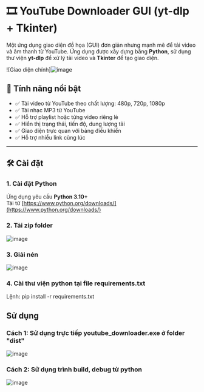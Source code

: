 # 🎞️ YouTube Downloader GUI (yt-dlp + Tkinter)

Một ứng dụng giao diện đồ họa (GUI) đơn giản nhưng mạnh mẽ để tải video và âm thanh từ YouTube. Ứng dụng được xây dựng bằng **Python**, sử dụng thư viện **yt-dlp** để xử lý tải video và **Tkinter** để tạo giao diện.

![Giao diện chính]![image](https://github.com/user-attachments/assets/ee6a3be3-10b1-4d44-a18b-eb5508d5609c)

## 🚀 Tính năng nổi bật

- ✅ Tải video từ YouTube theo chất lượng: 480p, 720p, 1080p
- ✅ Tải nhạc MP3 từ YouTube
- ✅ Hỗ trợ playlist hoặc từng video riêng lẻ
- ✅ Hiển thị trạng thái, tiến độ, dung lượng tải
- ✅ Giao diện trực quan với bảng điều khiển
- ✅ Hỗ trợ nhiều link cùng lúc

---

## 🛠️ Cài đặt

### 1. Cài đặt Python

Ứng dụng yêu cầu **Python 3.10+**  
Tải từ [https://www.python.org/downloads/](https://www.python.org/downloads/)

### 2. Tải zip folder
![image](https://github.com/user-attachments/assets/04520405-db41-4716-835c-023b7b63d71a)

### 3. Giải nén
![image](https://github.com/user-attachments/assets/29ec67a0-38e8-47d6-a7c0-d667ccf07095)

### 4. Cài thư viện python tại file requirements.txt
Lệnh: pip install -r requirements.txt

## Sử dụng

### Cách 1: Sử dụng trực tiếp youtube_downloader.exe ở folder "dist"
![image](https://github.com/user-attachments/assets/598d9f56-fbb6-4658-b56e-5b60ebaf1008)

### Cách 2: Sử dụng trình build, debug từ python
![image](https://github.com/user-attachments/assets/857879be-0228-44c1-85cf-2d5b410e5451)

